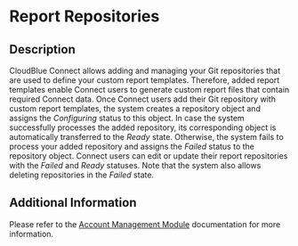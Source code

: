 # Report Repositories
## Description
CloudBlue Connect allows adding and managing your Git repositories that are used to define your custom report templates. Therefore, added report templates enable Connect users to generate custom report files that contain required Connect data. 
Once Connect users add their Git repository with custom report templates, the system creates a repository object and assigns the *Configuring* status to this object. 
In case the system successfully processes the added repository, its corresponding object is automatically transferred to the *Ready* state. Otherwise, the system fails to process your added repository and assigns the *Failed* status to the repository object.
Connect users can edit or update their report repositories with the *Failed* and *Ready* statuses. Note that the system also allows deleting repositories in the *Failed* state.

## Additional Information
Please refer to the [Account Management Module](https://connect.cloudblue.com/community/modules/account/reports/) documentation for more information.
